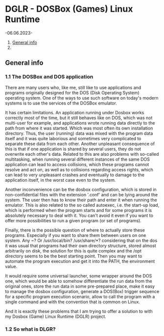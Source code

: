 # DGLR - DOSBox (Games) Linux Runtime 
-06.06.2023-

  1. [General info](#1-general-info)
  2. 

## General info
### 1.1 The DOSBox and DOS application
There are many users who, like me, still like to use applications and programs originally designed for the DOS (Disk Operating System) operating system. One of the ways to use such software on today's modern systems is to use the services of the DOSBox emulator.

It has certain limitations. An application running under Dosbox works correctly most of the time, but it still behaves like on DOS, which was not multi-user for example, and applications wrote running data directly to the path from where it was started. Which was most often its own installation directory. Thus, the user (running) data was mixed with the program data itself and it was quite laborious and sometimes very complicated to separate these data from each other. Another unpleasant consequence of this is that if one application is shared by several users, they do not overwrite each other's data. Related to this are also problems with so-called multitasking, when running several different instances of the same DOS application can lead to access collisions, which these programs cannot resolve and act on, as well as to collisions regarding access rights, which can lead to very unpleasant crashes and eventually to damage to the application itself, in the worst case even to the system.

Another inconvenience can be the dosbox configuration, which is stored in non-confidential files with the extension '.conf' and can be lying around the system. The user then has to know their path and enter it when running the emulator. This is also related to the so called autoexec, i.e. the start-up load, which is performed when the program starts and for some programs it is absolutely necessary to deal with it. You can't avoid it even if you want to offer more possibilities to run a given program (or set of programs).

Finally, there is the possible question of where to actually store these programs. Especially if you want to share them between users on one system. Any ~? Or /usr/local/bin? /usr/share/*? considering that on the dos it was usual that programs had their own directory structure, stored almost arbitrarily on disk, the solution for this is quite complex and the /opt directory seems to be the best starting point. Then you may want to automate the program execution and get it into the PATH, the environment value.

It would require some universal launcher, some wrapper around the DOS one, which would be able to somehow differentiate the run data from the original ones, store the run data in some pre-prepared place, make it easy to manage the dosbox configuration, generate a DOS(Box) trigger sequence for a specific program execution scenario, allow to call the program with a single command and with the convention that is common on Linux.

And it is exactly these problems that I am trying to offer a solution to with my Dosbox (Game) Linux Runtime (DGLR) project.

### 1.2 So what is DLGR?
